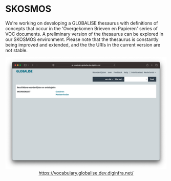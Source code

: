 # SKOSMOS

We're working on developing a GLOBALISE thesaurus with definitions of concepts that occur in the 'Overgekomen Brieven en Papieren' series of VOC documents. A preliminary version of the thesaurus can be explored in our SKOSMOS environment. Please note that the thesaurus is constantly being improved and extended, and the the URIs in the current version are not stable.

<p style="text-align: center;"><a href="https://vocabulary.globalise.dev.diginfra.net/" target="_blank"><img src="/static/img/thesaurus-browser-screenshot.png" alt="GLOBALISE Transcriptions Viewer"><br>
https://vocabulary.globalise.dev.diginfra.net/</a></p>
